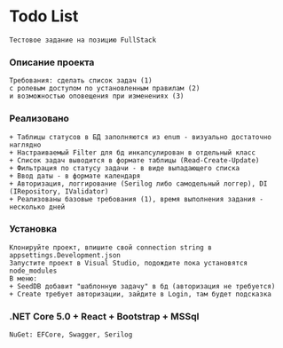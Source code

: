 # Todo List
    Тестовое задание на позицию FullStack
### Описание проекта
    Требования: сделать список задач (1) 
    с ролевым доступом по установленным правилам (2) 
    и возможностью оповещения при изменениях (3)     
### Реализовано
    + Таблицы статусов в БД заполняются из enum - визуально достаточно наглядно      
    + Настраиваемый Filter для бд инкапсулирован в отдельный класс        
    + Список задач выводится в формате таблицы (Read-Create-Update)     
    + Фильтрация по статусу задачи - в виде выпадающего списка                   
    + Ввод даты - в формате календаря       
    + Авторизация, логгирование (Serilog либо самодельный логгер), DI (IRepository, IValidator)      	
    + Реализованы базовые требования (1), время выполнения задания - несколько дней       	
### Установка
    Клонируйте проект, впишите свой connection string в appsettings.Development.json    
    Запустите проект в Visual Studio, подождите пока установятся node_modules      
    В меню: 
    + SeedDB добавит "шаблонную задачу" в бд (авторизация не требуется)      
    + Create требует авторизации, зайдите в Login, там будет подсказка      	
### .NET Core 5.0 + React + Bootstrap + MSSql   
    NuGet: EFCore, Swagger, Serilog    
